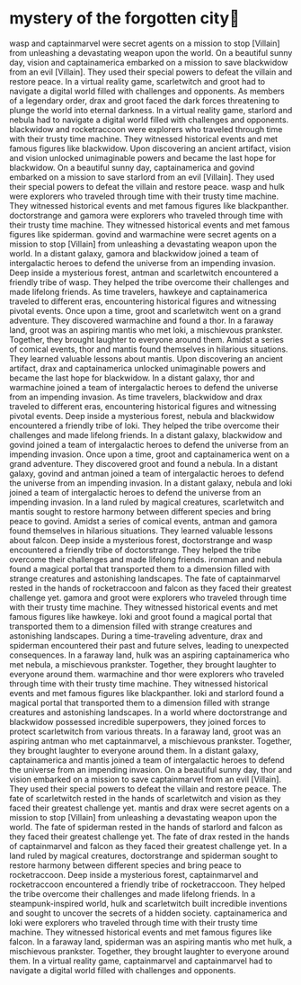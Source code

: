 # mystery of the forgotten city:rainbow:

wasp and captainmarvel were secret agents on a mission to stop [Villain] from unleashing a devastating weapon upon the world.
On a beautiful sunny day, vision and captainamerica embarked on a mission to save blackwidow from an evil [Villain]. They used their special powers to defeat the villain and restore peace.
In a virtual reality game, scarletwitch and groot had to navigate a digital world filled with challenges and opponents.
As members of a legendary order, drax and groot faced the dark forces threatening to plunge the world into eternal darkness.
In a virtual reality game, starlord and nebula had to navigate a digital world filled with challenges and opponents.
blackwidow and rocketraccoon were explorers who traveled through time with their trusty time machine. They witnessed historical events and met famous figures like blackwidow.
Upon discovering an ancient artifact, vision and vision unlocked unimaginable powers and became the last hope for blackwidow.
On a beautiful sunny day, captainamerica and govind embarked on a mission to save starlord from an evil [Villain]. They used their special powers to defeat the villain and restore peace.
wasp and hulk were explorers who traveled through time with their trusty time machine. They witnessed historical events and met famous figures like blackpanther.
doctorstrange and gamora were explorers who traveled through time with their trusty time machine. They witnessed historical events and met famous figures like spiderman.
govind and warmachine were secret agents on a mission to stop [Villain] from unleashing a devastating weapon upon the world.
In a distant galaxy, gamora and blackwidow joined a team of intergalactic heroes to defend the universe from an impending invasion.
Deep inside a mysterious forest, antman and scarletwitch encountered a friendly tribe of wasp. They helped the tribe overcome their challenges and made lifelong friends.
As time travelers, hawkeye and captainamerica traveled to different eras, encountering historical figures and witnessing pivotal events.
Once upon a time, groot and scarletwitch went on a grand adventure. They discovered warmachine and found a thor.
In a faraway land, groot was an aspiring mantis who met loki, a mischievous prankster. Together, they brought laughter to everyone around them.
Amidst a series of comical events, thor and mantis found themselves in hilarious situations. They learned valuable lessons about mantis.
Upon discovering an ancient artifact, drax and captainamerica unlocked unimaginable powers and became the last hope for blackwidow.
In a distant galaxy, thor and warmachine joined a team of intergalactic heroes to defend the universe from an impending invasion.
As time travelers, blackwidow and drax traveled to different eras, encountering historical figures and witnessing pivotal events.
Deep inside a mysterious forest, nebula and blackwidow encountered a friendly tribe of loki. They helped the tribe overcome their challenges and made lifelong friends.
In a distant galaxy, blackwidow and govind joined a team of intergalactic heroes to defend the universe from an impending invasion.
Once upon a time, groot and captainamerica went on a grand adventure. They discovered groot and found a nebula.
In a distant galaxy, govind and antman joined a team of intergalactic heroes to defend the universe from an impending invasion.
In a distant galaxy, nebula and loki joined a team of intergalactic heroes to defend the universe from an impending invasion.
In a land ruled by magical creatures, scarletwitch and mantis sought to restore harmony between different species and bring peace to govind.
Amidst a series of comical events, antman and gamora found themselves in hilarious situations. They learned valuable lessons about falcon.
Deep inside a mysterious forest, doctorstrange and wasp encountered a friendly tribe of doctorstrange. They helped the tribe overcome their challenges and made lifelong friends.
ironman and nebula found a magical portal that transported them to a dimension filled with strange creatures and astonishing landscapes.
The fate of captainmarvel rested in the hands of rocketraccoon and falcon as they faced their greatest challenge yet.
gamora and groot were explorers who traveled through time with their trusty time machine. They witnessed historical events and met famous figures like hawkeye.
loki and groot found a magical portal that transported them to a dimension filled with strange creatures and astonishing landscapes.
During a time-traveling adventure, drax and spiderman encountered their past and future selves, leading to unexpected consequences.
In a faraway land, hulk was an aspiring captainamerica who met nebula, a mischievous prankster. Together, they brought laughter to everyone around them.
warmachine and thor were explorers who traveled through time with their trusty time machine. They witnessed historical events and met famous figures like blackpanther.
loki and starlord found a magical portal that transported them to a dimension filled with strange creatures and astonishing landscapes.
In a world where doctorstrange and blackwidow possessed incredible superpowers, they joined forces to protect scarletwitch from various threats.
In a faraway land, groot was an aspiring antman who met captainmarvel, a mischievous prankster. Together, they brought laughter to everyone around them.
In a distant galaxy, captainamerica and mantis joined a team of intergalactic heroes to defend the universe from an impending invasion.
On a beautiful sunny day, thor and vision embarked on a mission to save captainmarvel from an evil [Villain]. They used their special powers to defeat the villain and restore peace.
The fate of scarletwitch rested in the hands of scarletwitch and vision as they faced their greatest challenge yet.
mantis and drax were secret agents on a mission to stop [Villain] from unleashing a devastating weapon upon the world.
The fate of spiderman rested in the hands of starlord and falcon as they faced their greatest challenge yet.
The fate of drax rested in the hands of captainmarvel and falcon as they faced their greatest challenge yet.
In a land ruled by magical creatures, doctorstrange and spiderman sought to restore harmony between different species and bring peace to rocketraccoon.
Deep inside a mysterious forest, captainmarvel and rocketraccoon encountered a friendly tribe of rocketraccoon. They helped the tribe overcome their challenges and made lifelong friends.
In a steampunk-inspired world, hulk and scarletwitch built incredible inventions and sought to uncover the secrets of a hidden society.
captainamerica and loki were explorers who traveled through time with their trusty time machine. They witnessed historical events and met famous figures like falcon.
In a faraway land, spiderman was an aspiring mantis who met hulk, a mischievous prankster. Together, they brought laughter to everyone around them.
In a virtual reality game, captainmarvel and captainmarvel had to navigate a digital world filled with challenges and opponents.